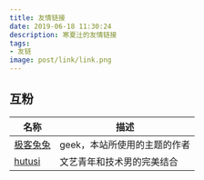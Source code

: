 ```yaml
---
title: 友情链接
date: 2019-06-18 11:30:24
description: 寒夏汢的友情链接
tags:
- 友链
image: post/link/link.png
---
```


## 互粉

| 名称  | 描述 |
|---| ---|
| [极客兔兔](https://geektutu.com) | geek，本站所使用的主题的作者 |
| [hutusi](https://hutusi.com) | 文艺青年和技术男的完美结合 |